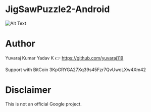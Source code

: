 # JigSawPuzzle2-Android

![Alt Text](https://github.com/yuvaraj119/JigSawPuzzle2-Android/blob/master/G_20170802_1141099.gif)






# Author
Yuvaraj Kumar Yadav K :point_right: https://github.com/yuvaraj119

Support with BitCoin 3KpGRYGA27Xq39s45Fzr7QvUwoLXw4Xm42

# Disclaimer
This is not an official Google project.
